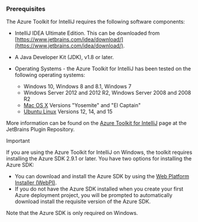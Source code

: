 ### Prerequisites
The Azure Toolkit for IntelliJ requires the following software components:

* IntelliJ IDEA Ultimate Edition. This can be downloaded from [https://www.jetbrains.com/idea/download/](https://www.jetbrains.com/idea/download/).
* A Java Developer Kit (JDK), v1.8 or later. 
* Operating Systems - the Azure Toolkit for IntelliJ has been tested on the following operating systems:
  
  * Windows 10, Windows 8 and 8.1, Windows 7
  * Windows Server 2012 and 2012 R2, Windows Server 2008 and 2008 R2
  * [Mac OS X](http://www.apple.com/osx) Versions "Yosemite" and "El Captain"
  * [Ubuntu Linux](http://www.ubuntu.com) Versions 12, 14, and 15

More information can be found on the [Azure Toolkit for IntelliJ](https://plugins.jetbrains.com/plugin/8053) page at the JetBrains Plugin Repository.

> [!IMPORTANT]
> If you are using the Azure Toolkit for IntelliJ on Windows, the toolkit requires installing the Azure SDK 2.9.1 or later. You have two options for installing the Azure SDK:
> 
> * You can download and install the Azure SDK by using the [Web Platform Installer (WebPI)](http://go.microsoft.com/fwlink/?LinkID=252838).
> * If you do not have the Azure SDK installed when you create your first Azure deployment project, you will be prompted to automatically download install the requisite version of the Azure SDK.
> 
> Note that the Azure SDK is only required on Windows.
> 
> 

